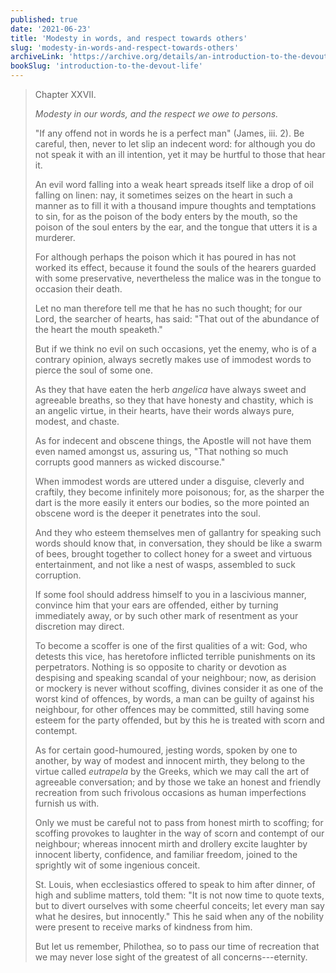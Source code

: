 ```yaml
---
published: true
date: '2021-06-23'
title: 'Modesty in words, and respect towards others'
slug: 'modesty-in-words-and-respect-towards-others'
archiveLink: 'https://archive.org/details/an-introduction-to-the-devout-life/page/175?view=theater'
bookSlug: 'introduction-to-the-devout-life'
---
```


> Chapter XXVII.
>
> *Modesty in our words, and the respect we owe to persons.*
>
> "If any offend not in words he is a perfect man" (James, iii. 2). Be careful, then, never to let slip an indecent word: for although you do not speak it with an ill intention, yet it may be hurtful to those that hear it.
>
> An evil word falling into a weak heart spreads itself like a drop of oil falling on linen: nay, it sometimes seizes on the heart in such a manner as to fill it with a thousand impure thoughts and temptations to sin, for as the poison of the body enters by the mouth, so the poison of the soul enters by the ear, and the tongue that utters it is a murderer.
>
> For although perhaps the poison which it has poured in has not worked its effect, because it found the souls of the hearers guarded with some preservative, nevertheless the malice was in the tongue to occasion their death.
>
> Let no man therefore tell me that he has no such thought; for our Lord, the searcher of hearts, has said: "That out of the abundance of the heart the mouth speaketh."
>
> But if we think no evil on such occasions, yet the enemy, who is of a contrary opinion, always secretly makes use of immodest words to pierce the soul of some one.
>
> As they that have eaten the herb *angelica* have always sweet and agreeable breaths, so they that have honesty and chastity, which is an angelic virtue, in their hearts, have their words always pure, modest, and chaste.
>
> As for indecent and obscene things, the Apostle will not have them even named amongst us, assuring us, "That nothing so much corrupts good manners as wicked discourse."
>
> When immodest words are uttered under a disguise, cleverly and craftily, they become infinitely more poisonous; for, as the sharper the dart is the more easily it enters our bodies, so the more pointed an obscene word is the deeper it penetrates into the soul.
>
> And they who esteem themselves men of gallantry for speaking such words should know that, in conversation, they should be like a swarm of bees, brought together to collect honey for a sweet and virtuous entertainment, and not like a nest of wasps, assembled to suck corruption.
>
> If some fool should address himself to you in a lascivious manner, convince him that your ears are offended, either by turning immediately away, or by such other mark of resentment as your discretion may direct.
>
> To become a scoffer is one of the first qualities of a wit: God, who detests this vice, has heretofore inflicted terrible punishments on its perpetrators. Nothing is so opposite to charity or devotion as despising and speaking scandal of your neighbour; now, as derision or mockery is never without scoffing, divines consider it as one of the worst kind of offences, by words, a man can be guilty of against his neighbour, for other offences may be committed, still having some esteem for the party offended, but by this he is treated with scorn and contempt.
>
> As for certain good-humoured, jesting words, spoken by one to another, by way of modest and innocent mirth, they belong to the virtue called *eutrapela* by the Greeks, which we may call the art of agreeable conversation; and by those we take an honest and friendly recreation from such frivolous occasions as human imperfections furnish us with.
>
> Only we must be careful not to pass from honest mirth to scoffing; for scoffing provokes to laughter in the way of scorn and contempt of our neighbour; whereas innocent mirth and drollery excite laughter by innocent liberty, confidence, and familiar freedom, joined to the sprightly wit of some ingenious conceit.
>
> St. Louis, when ecclesiastics offered to speak to him after dinner, of high and sublime matters, told them: "It is not now time to quote texts, but to divert ourselves with some cheerful conceits; let every man say what he desires, but innocently." This he said when any of the nobility were present to receive marks of kindness from him.
>
> But let us remember, Philothea, so to pass our time of recreation that we may never lose sight of the greatest of all concerns---eternity.